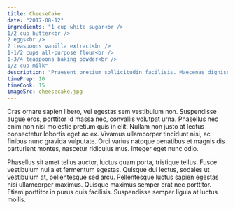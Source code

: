 ```yaml
---
title: CheeseCake
date: "2017-08-12"
ingredients: "1 cup white sugar<br />
1/2 cup butter<br />
2 eggs<br />
2 teaspoons vanilla extract<br />
1-1/2 cups all-purpose flour<br />
1-3/4 teaspoons baking powder<br />
1/2 cup milk"
description: "Praesent pretium sollicitudin facilisis. Maecenas dignissim sem eu leo sodales porttitor. Morbi viverra lobortis lobortis. Donec pellentesque risus eget nisl gravida pretium."
timePrep: 10
timeCook: 15
imageSrc: cheesecake.jpg
---
```


Cras ornare sapien libero, vel egestas sem vestibulum non. Suspendisse augue eros, porttitor id massa nec, convallis volutpat urna. Phasellus nec enim non nisi molestie pretium quis in elit. Nullam non justo at lectus consectetur lobortis eget ac ex. Vivamus ullamcorper tincidunt nisi, ac finibus nunc gravida vulputate. Orci varius natoque penatibus et magnis dis parturient montes, nascetur ridiculus mus. Integer eget nunc odio.

Phasellus sit amet tellus auctor, luctus quam porta, tristique tellus. Fusce vestibulum nulla et fermentum egestas. Quisque dui lectus, sodales ut vestibulum at, pellentesque sed arcu. Pellentesque luctus sapien egestas nisi ullamcorper maximus. Quisque maximus semper erat nec porttitor. Etiam porttitor in purus quis facilisis. Suspendisse semper ligula at luctus mollis.
